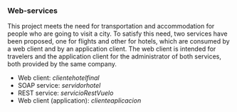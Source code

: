 ### Web-services

This project meets the need for transportation and accommodation for people who are going to visit a city. 
To satisfy this need, two services have been proposed, one for flights and other for hotels, which are consumed by a web client and by an application client. 
The web client is intended for travelers and the application client for the administrator of both services, both provided by the same company.

* Web client: _clientehotelfinal_
* SOAP service: _servidorhotel_
* REST service: _servicioRestVuelo_
* Web client (application): _clienteaplicacion_
